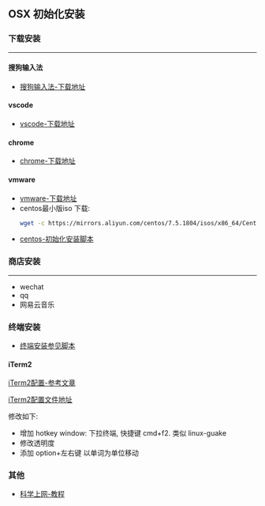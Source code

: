 ## OSX 初始化安装
### 下载安装
----
#### 搜狗输入法
- [搜狗输入法-下载地址](https://pinyin.sogou.com/mac/)
#### vscode
- [vscode-下载地址](https://code.visualstudio.com/)
#### chrome
- [chrome-下载地址](https://www.google.com/chrome/)
#### vmware
- [vmware-下载地址](https://www.vmware.com/go/getfusion)
- centos最小版iso 下载: 
    ```Bash
    wget -c https://mirrors.aliyun.com/centos/7.5.1804/isos/x86_64/CentOS-7-x86_64-Minimal-1804.iso
    ```
- [centos-初始化安装脚本](./centos-install-init.sh)

### 商店安装
---
- wechat
- qq
- 网易云音乐

### 终端安装
- [终端安装参见脚本](./install-init.sh)

#### iTerm2
[iTerm2配置-参考文章](:http://huang-jerryc.com/2016/08/11/%E6%89%93%E9%80%A0%E9%AB%98%E6%95%88%E4%B8%AA%E6%80%A7Terminal%EF%BC%88%E4%B8%80%EF%BC%89%E4%B9%8B%20iTerm/)

[iTerm2配置文件地址](./iterm2.json)

修改如下: 
- 增加 hotkey window: 下拉终端, 快捷键 cmd+f2. 类似 linux-guake
- 修改透明度
- 添加 option+左右键 以单词为单位移动

### 其他
- [科学上网-教程](/collect/aweone/soft/shadowsocks.md)
